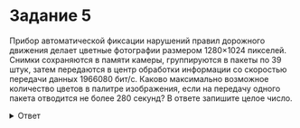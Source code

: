 # Задание 5

Прибор автоматической фиксации нарушений правил дорожного движения делает цветные фотографии размером 1280×1024 пикселей. Снимки сохраняются в памяти камеры, группируются в пакеты по 39 штук, затем передаются в центр обработки информации со скоростью передачи данных 1966080 бит/с. Каково максимально возможное количество цветов в палитре изображения, если на передачу одного пакета отводится не более 280 секунд?
В ответе запишите целое число.

<details>
<summary>Ответ</summary>
1024
</details>
